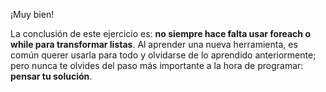 ¡Muy bien!

La conclusión de este ejercicio es: **no siempre hace falta usar foreach o while para transformar listas**. Al aprender una nueva herramienta, es común querer usarla para todo y olvidarse de lo aprendido anteriormente; pero nunca te olvides del paso más importante a la hora de programar: **pensar tu solución**.